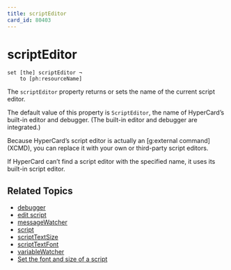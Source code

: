 ```yaml
---
title: scriptEditor
card_id: 80403
---
```


# scriptEditor

```
set [the] scriptEditor ¬
    to [ph:resourceName]
```

The `scriptEditor` property returns or sets the name of the current script editor.

The default value of this property is `ScriptEditor`, the name of HyperCard’s built-in editor and debugger.  (The built-in editor and debugger are integrated.)

Because HyperCard’s script editor is actually an [g:external command] (XCMD), you can replace it with your own or third-party script editors.

If HyperCard can’t find a script editor with the specified name, it uses its built-in script editor.

## Related Topics

* [debugger](/HyperTalkReference/properties/debugger)
* [edit script](/HyperTalkReference/commands/edit-script)
* [messageWatcher](/HyperTalkReference/properties/messageWatcher)
* [script](/HyperTalkReference/properties/script)
* [scriptTextSize](/HyperTalkReference/properties/scriptTextSize)
* [scriptTextFont](/HyperTalkReference/properties/scriptTextFont)
* [variableWatcher](/HyperTalkReference/properties/variableWatcher)
* [Set the font and size of a script](/HyperTalkReference/editingscripts/Set-the-font-and-size-of-a-script)
